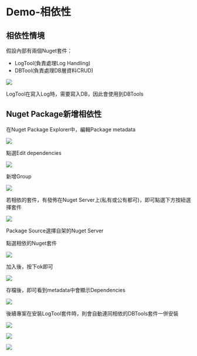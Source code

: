 # Demo-相依性

## 相依性情境

假設內部有兩個Nuget套件：

* LogTool\(負責處理Log Handling\)
* DBTool\(負責處理DB層資料CRUD\)

![](../../.gitbook/assets/image%20%28156%29.png)

LogTool在寫入Log時，需要寫入DB，因此會使用到DBTools

## Nuget Package新增相依性

在Nuget Package Explorer中，編輯Package metadata

![](../../.gitbook/assets/image%20%28142%29.png)

點選Edit dependencies

![](../../.gitbook/assets/image%20%28101%29.png)

新增Group

![](../../.gitbook/assets/image%20%28111%29.png)

若相依的套件，有發佈在Nuget Server上\(私有或公有都可\)，即可點選下方按紐選擇套件

![](../../.gitbook/assets/image%20%28153%29.png)

Package Source選擇自架的Nuget Server

點選相依的Nuget套件

![](../../.gitbook/assets/image%20%28145%29.png)

加入後，按下ok即可

![](../../.gitbook/assets/image%20%28167%29.png)

存檔後，即可看到metadata中會顯示Dependencies

![](../../.gitbook/assets/image%20%2855%29.png)

後續專案在安裝LogTool套件時，則會自動連同相依的DBTools套件一併安裝

![](../../.gitbook/assets/image%20%28121%29.png)

![](../../.gitbook/assets/image%20%2877%29.png)

![](../../.gitbook/assets/image%20%28151%29.png)

